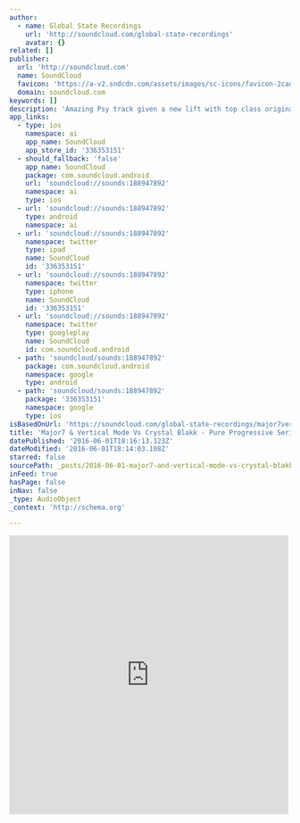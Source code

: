 ```yaml
---
author:
  - name: Global State Recordings
    url: 'http://soundcloud.com/global-state-recordings'
    avatar: {}
related: []
publisher:
  url: 'http://soundcloud.com'
  name: SoundCloud
  favicon: 'https://a-v2.sndcdn.com/assets/images/sc-icons/favicon-2cadd14b.ico'
  domain: soundcloud.com
keywords: []
description: 'Amazing Psy track given a new lift with top class original vocals from Crystal Blakk & rubbed up by Lunatic Boy.... Buy the original version here... http://www.beatport.com/track/pure-progressive-original-mix/5052994'
app_links:
  - type: ios
    namespace: ai
    app_name: SoundCloud
    app_store_id: '336353151'
  - should_fallback: 'false'
    app_name: SoundCloud
    package: com.soundcloud.android
    url: 'soundcloud://sounds:188947892'
    namespace: ai
    type: ios
  - url: 'soundcloud://sounds:188947892'
    type: android
    namespace: ai
  - url: 'soundcloud://sounds:188947892'
    namespace: twitter
    type: ipad
    name: SoundCloud
    id: '336353151'
  - url: 'soundcloud://sounds:188947892'
    namespace: twitter
    type: iphone
    name: SoundCloud
    id: '336353151'
  - url: 'soundcloud://sounds:188947892'
    namespace: twitter
    type: googleplay
    name: SoundCloud
    id: com.soundcloud.android
  - path: 'soundcloud/sounds:188947892'
    package: com.soundcloud.android
    namespace: google
    type: android
  - path: 'soundcloud/sounds:188947892'
    package: '336353151'
    namespace: google
    type: ios
isBasedOnUrl: 'https://soundcloud.com/global-state-recordings/major7vertical-mode-capital-monkey-vs-crystal-blakk-pure-progressive-serial-killer'
title: 'Major7 & Vertical Mode Vs Crystal Blakk - Pure Progressive Serial Killer (Lunatic Boy Bootleg) by Global State Recordings'
datePublished: '2016-06-01T18:16:13.123Z'
dateModified: '2016-06-01T18:14:03.108Z'
starred: false
sourcePath: _posts/2016-06-01-major7-and-vertical-mode-vs-crystal-blakk-pure-progressive-s.md
inFeed: true
hasPage: false
inNav: false
_type: AudioObject
_context: 'http://schema.org'

---
```

<iframe src="https://cdn.embedly.com/widgets/media.html?src=https%3A%2F%2Fw.soundcloud.com%2Fplayer%2F%3Fvisual%3Dtrue%26url%3Dhttp%253A%252F%252Fapi.soundcloud.com%252Ftracks%252F188947892%26show_artwork%3Dtrue&amp;url=https%3A%2F%2Fsoundcloud.com%2Fglobal-state-recordings%2Fmajor7vertical-mode-capital-monkey-vs-crystal-blakk-pure-progressive-serial-killer&amp;image=http%3A%2F%2Fi1.sndcdn.com%2Fartworks-000105267569-8ro0up-t500x500.jpg&amp;key=b7d04c9b404c499eba89ee7072e1c4f7&amp;type=text%2Fhtml&amp;schema=soundcloud" width="500" height="500" scrolling="no" frameborder="0" allowfullscreen="" style=""></iframe>